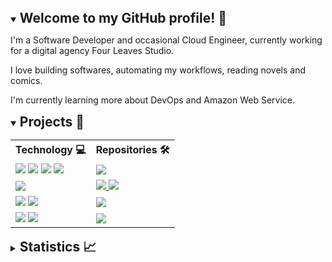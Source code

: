 <details open>
    <summary>
        <h2 style="display:inline">Welcome to my GitHub profile! 👋</h2>
    </summary>
    <p>I'm a Software Developer and occasional Cloud Engineer, currently working for a digital agency Four Leaves Studio.</p>
    <p>I love building softwares, automating my workflows, reading novels and comics.</p>
    <p>I'm currently learning more about DevOps and Amazon Web Service.</p>
    </details>
<details open>
    <summary>
        <h2 style="display:inline">Projects 🚀</h2>
    </summary>
    <table>
        <tr>
            <th>Technology 💻</th>
            <th>Repositories 🛠</th>
        </tr>
        <tr>
            <td>
                <img src="https://img.shields.io/static/v1?label=&message=Express.js&color=404d59&logo=express&logoColor=FFFFFF">
                <img src="https://img.shields.io/static/v1?label=&message=Serverless&color=ff0000&logo=serverless&logoColor=FFFFFF">
                <img src="https://img.shields.io/static/v1?label=&message=AWS%20Lambda&color=FF9900&logo=amazon-aws&logoColor=FFFFFF">
                <img src="https://img.shields.io/static/v1?label=&message=Amazon%20DynamoDB&color=4053D6&logo=Amazon%20DynamoDB&logoColor=FFFFFF">
            </td>
            <td>
                <a href="https://github.com/tigaron/serverless-manga-scrapper">
                    <img src="https://img.shields.io/static/v1?label=&message=serverless-manga-scrapper&color=000605&logo=github&logoColor=FFFFFF&labelColor=000605">
                </a>
            </td>
        </tr> 
        <tr>
            <td>
                <img src="https://img.shields.io/static/v1?label=&message=Bash&color=4EAA25&logo=GNU%20Bash&logoColor=FFFFFF">
            </td>
            <td>
                <a href="https://github.com/tigaron/subnet-calculator">
                    <img src="https://img.shields.io/static/v1?label=&message=subnet-calculator&color=000605&logo=github&logoColor=FFFFFF&labelColor=000605">
                </a>
                <a href="https://github.com/tigaron/tsnet-cli">
                    <img src="https://img.shields.io/static/v1?label=&message=tsnet-cli&color=000605&logo=github&logoColor=FFFFFF&labelColor=000605">
                </a>
            </td>
        </td>
        </tr>
        <tr>
            <td>
                <img src="https://img.shields.io/static/v1?label=&message=Svelte&color=f1413d&logo=svelte&logoColor=FFFFFF">
                <img src="https://img.shields.io/static/v1?label=&message=Tailwind%20CSS&color=38B2AC&logo=tailwind-css&logoColor=FFFFFF">
            </td>
            <td>
                <a href="https://github.com/tigaron/svelte-blog">
                    <img src="https://img.shields.io/static/v1?label=&message=svelte-blog&color=000605&logo=github&logoColor=FFFFFF&labelColor=000605">
                </a>
            </td>
        </tr>
        <tr>
            <td>
                <img src="https://img.shields.io/static/v1?label=&message=Strapi&color=2E7EEA&logo=strapi&logoColor=FFFFFF">
                <img src="https://img.shields.io/static/v1?label=&message=Postgres&color=316192&logo=postgresql&logoColor=FFFFFF">
            </td>
            <td>
                <a href="https://github.com/tigaron/strapi-blog">
                    <img src="https://img.shields.io/static/v1?label=&message=strapi-blog&color=000605&logo=github&logoColor=FFFFFF&labelColor=000605">
                </a>
            </td>
        </tr>
    </table>
</details>

<details>
    <summary>
        <h2 style="display:inline">Statistics 📈</h2>
    </summary>
    <p align="center">
        <a  style="display:grid;grid-template-columns:repeat(2, minmax(0, 1fr));gap: 0.5rem" href="https://github.com/tigaron">
            <img src="https://github-readme-stats.vercel.app/api?username=tigaron&show_icons=true&theme=github_dark&hide_border=true" />
            <img src="https://github-readme-streak-stats.herokuapp.com/?user=tigaron&theme=github-dark-blue&hide_border=true" />
            <img style="grid-column:span 2 / span 2;" src="https://activity-graph.herokuapp.com/graph?username=tigaron&theme=react-dark&hide_border=true&radius=5&hide_title=true" />
        </a>
    </p>
</details>

